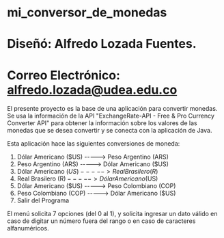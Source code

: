 # mi_conversor_de_monedas

# Diseñó: Alfredo Lozada Fuentes.
# Correo Electrónico: alfredo.lozada@udea.edu.co

El presente proyecto es la base de una aplicación para convertir monedas. Se usa la información de la API "ExchangeRate-API - Free & Pro Currency Converter API" para obtener la información sobre los valores de las monedas que se desea convertir y se conecta con la aplicación de Java.

Esta aplicación hace las siguientes conversiones de moneda:
1) Dólar Americano ($US) -----> Peso Argentino (ARS)
2) Peso Argentino (ARS)  -----> Dólar Americano ($US)
3) Dólar Americano ($US) -----> Real Brasilero (R$)
4) Real Brasilero (R$)   -----> Dólar Americano ($US)
5) Dólar Americano ($US) -----> Peso Colombiano (COP)
6) Peso Colombiano (COP) -----> Dólar Americano ($US)
7) Salir del Programa

El menú solicita 7 opciones (del 0 al 1), y solicita ingresar un dato válido en caso de digitar un número fuera del rango o en caso de caracteres alfanuméricos.
